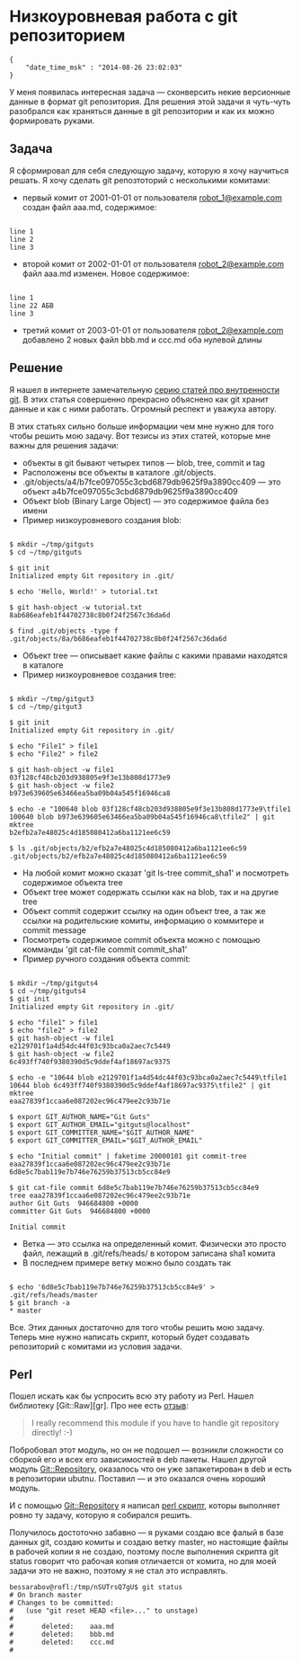 # Низкоуровневая работа с git репозиторием

```
{
    "date_time_msk" : "2014-08-26 23:02:03"
}
```

У меня появилась интересная задача — сконверсить некие версионные данные
в формат git репозитория. Для решения этой задачи я чуть-чуть разобрался
как храняться данные в git репозитории и как их можно формировать руками.

## Задача

Я сформировал для себя следующую задачу, которую я хочу научиться решать.
Я хочу сделать git репозтоторий с несколькими комитами:

 * первый комит от 2001-01-01 от пользователя robot_1@example.com
   создан файл aaa.md, содержимое:

<pre><code>
line 1
line 2
line 3
</code></pre>

 * второй комит от 2002-01-01 от пользователя robot_2@example.com
   файл aaa.md изменен. Новое содержимое:

<pre><code>
line 1
line 22 АБВ
line 3
</code></pre>

 * третий комит от 2003-01-01 от пользователя robot_2@example.com
   добавлено 2 новых файл bbb.md и ccc.md оба нулевой длины

## Решение

Я нашел в интернете замечательную [серию статей про внутренности
git][git_guts]. В этих статья совершенно прекрасно объяснено как
git хранит данные и как с ними работать. Огромный респект и уважуха
автору.

В этих статьях сильно больше информации чем мне нужно для того чтобы решить
мою задачу. Вот тезисы из этих статей, которые мне важны для решения задачи:

 * объекты в git бывают четырех типов — blob, tree, commit и tag
 * Расположены все объекты в каталоге .git/objects.
 * .git/objects/a4/b7fce097055c3cbd6879db9625f9a3890cc409 — это объект
   a4b7fce097055c3cbd6879db9625f9a3890cc409
 * Объект blob (Binary Large Object) — это содержимое файла без имени
 * Пример низкоуровневого создания blob:

<pre><code>
$ mkdir ~/tmp/gitguts
$ cd ~/tmp/gitguts

$ git init
Initialized empty Git repository in .git/

$ echo 'Hello, World!' > tutorial.txt

$ git hash-object -w tutorial.txt
8ab686eafeb1f44702738c8b0f24f2567c36da6d

$ find .git/objects -type f
.git/objects/8a/b686eafeb1f44702738c8b0f24f2567c36da6d
</code></pre>

 * Объект tree — описывает какие файлы с какими правами находятся в каталоге
 * Пример низкоуровневое создания tree:

<pre><code>
$ mkdir ~/tmp/gitgut3
$ cd ~/tmp/gitgut3

$ git init
Initialized empty Git repository in .git/

$ echo "File1" > file1
$ echo "File2" > file2

$ git hash-object -w file1
03f128cf48cb203d938805e9f3e13b808d1773e9
$ git hash-object -w file2
b973e639605e63466ea5ba09b04a545f16946ca8

$ echo -e "100640 blob 03f128cf48cb203d938805e9f3e13b808d1773e9\tfile1
100640 blob b973e639605e63466ea5ba09b04a545f16946ca8\tfile2" | git mktree
b2efb2a7e48025c4d185080412a6ba1121ee6c59

$ ls .git/objects/b2/efb2a7e48025c4d185080412a6ba1121ee6c59
.git/objects/b2/efb2a7e48025c4d185080412a6ba1121ee6c59
</code></pre>

 * На любой комит можно сказат 'git ls-tree commit_sha1' и посмотреть
   содержимое объекта tree
 * Объект tree может содержать ссылки как на blob, так и на другие tree
 * Объект commit содержит ссылку на один объект tree, а так же ссылки на
   родительские комиты, информацию о коммитере и commit message
 * Посмотреть содержимое commit объекта можно с помощью комманды
   'git cat-file commit commit_sha1'
 * Пример ручного создания объекта commit:

<pre><code>
$ mkdir ~/tmp/gitguts4
$ cd ~/tmp/gitguts4
$ git init
Initialized empty Git repository in .git/

$ echo "file1" > file1
$ echo "file2" > file2
$ git hash-object -w file1
e2129701f1a4d54dc44f03c93bca0a2aec7c5449
$ git hash-object -w file2
6c493ff740f9380390d5c9ddef4af18697ac9375

$ echo -e "10644 blob e2129701f1a4d54dc44f03c93bca0a2aec7c5449\tfile1
10644 blob 6c493ff740f9380390d5c9ddef4af18697ac9375\tfile2" | git mktree
eaa27839f1ccaa6e087202ec96c479ee2c93b71e

$ export GIT_AUTHOR_NAME="Git Guts"
$ export GIT_AUTHOR_EMAIL="gitguts@localhost"
$ export GIT_COMMITTER_NAME="$GIT_AUTHOR_NAME"
$ export GIT_COMMITTER_EMAIL="$GIT_AUTHOR_EMAIL"

$ echo "Initial commit" | faketime 20000101 git commit-tree  eaa27839f1ccaa6e087202ec96c479ee2c93b71e
6d8e5c7bab119e7b746e76259b37513cb5cc84e9

$ git cat-file commit 6d8e5c7bab119e7b746e76259b37513cb5cc84e9
tree eaa27839f1ccaa6e087202ec96c479ee2c93b71e
author Git Guts <gitguts@localhost> 946684800 +0000
committer Git Guts <gitguts@localhost> 946684800 +0000

Initial commit
</code></pre>

 * Ветка — это ссылка на определенный комит. Физически это просто файл,
   лежащий в .git/refs/heads/ в котором записана sha1 комита
 * В последнем примере ветку можно было создать так

<pre><code>
$ echo '6d8e5c7bab119e7b746e76259b37513cb5cc84e9' > .git/refs/heads/master
$ git branch -a
* master
</code></pre>

Все. Этих данных достаточно для того чтобы решить мою задачу. Теперь мне нужно
написать скрипт, который будет создавать репозиторий с комитами из условия
задачи.

## Perl

Пошел искать как бы успросить всю эту работу из Perl. Нашел библиотеку
[Git::Raw][gr]. Про нее есть [отзыв][review]:

> I really recommend this module if you have to handle git repository
> directly! :-)

Побробовал этот модуль, но он не подошел — возникли сложности со сборкой его и
всех его зависимостей в deb пакеты. Нашел другой модуль
[Git::Repository][git_repository], оказалось что он уже запакетирован в deb
и есть в репозитории ubutnu. Поставил — и это оказался очень хороший модуль.

И с помощью [Git::Repository][git_repository] я написал [perl скрипт][github],
которы выполняет ровно ту задачу, которую я собирался решить.

Получилось достоточно забавно — я руками создаю все фалый в базе данных git,
создаю комиты и создаю ветку master, но настоящие файлы в рабочей копии я не
создаю, поэтому после выполнения скрипта git status говорит что рабочая копия
отличается от комита, но для моей задачи это не важно, поэтому я не стал
это исправлять.

    bessarabov@rofl:/tmp/nSUTrsQ7gU$ git status
    # On branch master
    # Changes to be committed:
    #   (use "git reset HEAD <file>..." to unstage)
    #
    #       deleted:    aaa.md
    #       deleted:    bbb.md
    #       deleted:    ccc.md
    #

[git_guts]: http://los-t.livejournal.com/tag/git%20guts
[git_raw]: https://metacpan.org/pod/Git::Raw
[git_repository]: https://metacpan.org/release/Git-Repository
[review]: http://cpanratings.perl.org/dist/Git-Raw
[github]: https://github.com/bessarabov/git_internals_experiment

